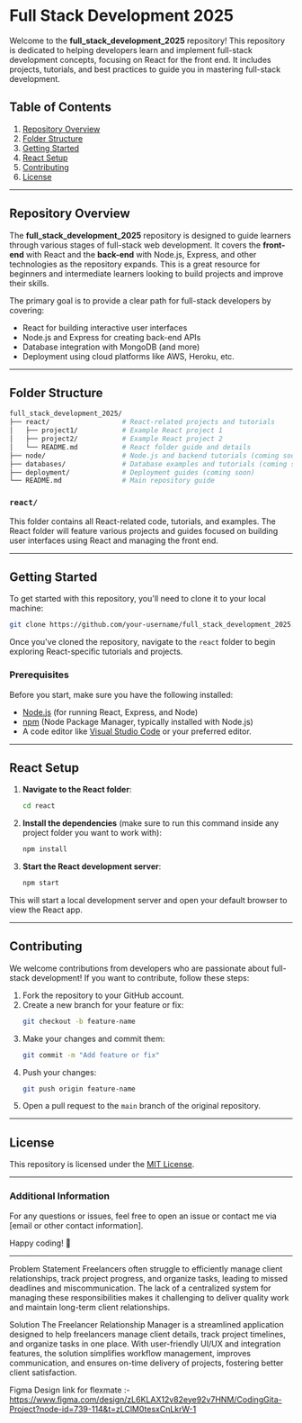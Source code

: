 # Full Stack Development 2025

Welcome to the **full_stack_development_2025** repository! This repository is dedicated to helping developers learn and implement full-stack development concepts, focusing on React for the front end. It includes projects, tutorials, and best practices to guide you in mastering full-stack development.

## Table of Contents

1. [Repository Overview](#repository-overview)
2. [Folder Structure](#folder-structure)
3. [Getting Started](#getting-started)
4. [React Setup](#react-setup)
5. [Contributing](#contributing)
6. [License](#license)

---

## Repository Overview

The **full_stack_development_2025** repository is designed to guide learners through various stages of full-stack web development. It covers the **front-end** with React and the **back-end** with Node.js, Express, and other technologies as the repository expands. This is a great resource for beginners and intermediate learners looking to build projects and improve their skills.

The primary goal is to provide a clear path for full-stack developers by covering:
- React for building interactive user interfaces
- Node.js and Express for creating back-end APIs
- Database integration with MongoDB (and more)
- Deployment using cloud platforms like AWS, Heroku, etc.

---

## Folder Structure

```bash
full_stack_development_2025/
├── react/                  # React-related projects and tutorials
│   ├── project1/           # Example React project 1
│   ├── project2/           # Example React project 2
│   └── README.md           # React folder guide and details
├── node/                   # Node.js and backend tutorials (coming soon)
├── databases/              # Database examples and tutorials (coming soon)
├── deployment/             # Deployment guides (coming soon)
└── README.md               # Main repository guide
```

### `react/`
This folder contains all React-related code, tutorials, and examples. The React folder will feature various projects and guides focused on building user interfaces using React and managing the front end.

---

## Getting Started

To get started with this repository, you'll need to clone it to your local machine:

```bash
git clone https://github.com/your-username/full_stack_development_2025.git
```

Once you've cloned the repository, navigate to the `react` folder to begin exploring React-specific tutorials and projects.

### Prerequisites

Before you start, make sure you have the following installed:

- [Node.js](https://nodejs.org/) (for running React, Express, and Node)
- [npm](https://www.npmjs.com/) (Node Package Manager, typically installed with Node.js)
- A code editor like [Visual Studio Code](https://code.visualstudio.com/) or your preferred editor.

---

## React Setup

1. **Navigate to the React folder**:

    ```bash
    cd react
    ```

2. **Install the dependencies** (make sure to run this command inside any project folder you want to work with):

    ```bash
    npm install
    ```

3. **Start the React development server**:

    ```bash
    npm start
    ```

This will start a local development server and open your default browser to view the React app.

---

## Contributing

We welcome contributions from developers who are passionate about full-stack development! If you want to contribute, follow these steps:

1. Fork the repository to your GitHub account.
2. Create a new branch for your feature or fix:
   ```bash
   git checkout -b feature-name
   ```
3. Make your changes and commit them:
   ```bash
   git commit -m "Add feature or fix"
   ```
4. Push your changes:
   ```bash
   git push origin feature-name
   ```
5. Open a pull request to the `main` branch of the original repository.

---

## License

This repository is licensed under the [MIT License](LICENSE).

---

### Additional Information

For any questions or issues, feel free to open an issue or contact me via [email or other contact information].

Happy coding! 🚀

--- 

Problem Statement
Freelancers often struggle to efficiently manage client relationships, track project progress, and organize tasks, leading to missed deadlines and miscommunication. The lack of a centralized system for managing these responsibilities makes it challenging to deliver quality work and maintain long-term client relationships.

Solution
The Freelancer Relationship Manager is a streamlined application designed to help freelancers manage client details, track project timelines, and organize tasks in one place. With user-friendly UI/UX and integration features, the solution simplifies workflow management, improves communication, and ensures on-time delivery of projects, fostering better client satisfaction.

Figma Design link for flexmate :- https://www.figma.com/design/zL6KLAX12v82eye92v7HNM/CodingGita-Project?node-id=739-114&t=zLClM0tesxCnLkrW-1
